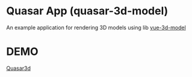 # Quasar App (quasar-3d-model)

An example application for rendering 3D models using lib [vue-3d-model](https://github.com/hujiulong/vue-3d-model)

# DEMO

[Quasar3d](http://quasar3d.surge.sh/)